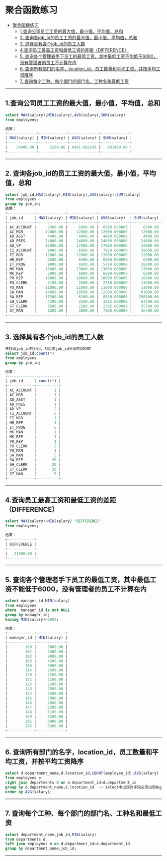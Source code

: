 # 聚合函数练习

- [聚合函数练习](#聚合函数练习)
  - [1.查询公司员工工资的最大值，最小值，平均值，总和](#1查询公司员工工资的最大值最小值平均值总和)
  - [2. 查询各job\_id的员工工资的最大值，最小值，平均值，总和](#2-查询各job_id的员工工资的最大值最小值平均值总和)
  - [3. 选择具有各个job\_id的员工人数](#3-选择具有各个job_id的员工人数)
  - [4.查询员工最高工资和最低工资的差距（DIFFERENCE）](#4查询员工最高工资和最低工资的差距difference)
  - [5. 查询各个管理者手下员工的最低工资，其中最低工资不能低于6000，没有管理者的员工不计算在内](#5-查询各个管理者手下员工的最低工资其中最低工资不能低于6000没有管理者的员工不计算在内)
  - [6. 查询所有部门的名字，location\_id，员工数量和平均工资，并按平均工资降序](#6-查询所有部门的名字location_id员工数量和平均工资并按平均工资降序)
  - [7. 查询每个工种、每个部门的部门名、工种名和最低工资](#7-查询每个工种每个部门的部门名工种名和最低工资)

---

## 1.查询公司员工工资的最大值，最小值，平均值，总和

```sql
select MAX(salary),MIN(salary),AVG(salary),SUM(salary)
from employees;

结果：
+-------------+-------------+-------------+-------------+
| MAX(salary) | MIN(salary) | AVG(salary) | SUM(salary) |
+-------------+-------------+-------------+-------------+
|    24000.00 |     2100.00 | 6461.682243 |   691400.00 |
+-------------+-------------+-------------+-------------+
```

---

## 2. 查询各job_id的员工工资的最大值，最小值，平均值，总和

```sql
select job_id,MAX(salary),MIN(salary),AVG(salary),SUM(salary)
from employees
group by job_id;
结果：
+------------+-------------+-------------+--------------+-------------+
| job_id     | MAX(salary) | MIN(salary) | AVG(salary)  | SUM(salary) |
+------------+-------------+-------------+--------------+-------------+
| AC_ACCOUNT |     8300.00 |     8300.00 |  8300.000000 |     8300.00 |
| AC_MGR     |    12000.00 |    12000.00 | 12000.000000 |    12000.00 |
| AD_ASST    |     4400.00 |     4400.00 |  4400.000000 |     4400.00 |
| AD_PRES    |    24000.00 |    24000.00 | 24000.000000 |    24000.00 |
| AD_VP      |    17000.00 |    17000.00 | 17000.000000 |    34000.00 |
| FI_ACCOUNT |     9000.00 |     6900.00 |  7920.000000 |    39600.00 |
| FI_MGR     |    12000.00 |    12000.00 | 12000.000000 |    12000.00 |
| HR_REP     |     6500.00 |     6500.00 |  6500.000000 |     6500.00 |
| IT_PROG    |     9000.00 |     4200.00 |  5760.000000 |    28800.00 |
| MK_MAN     |    13000.00 |    13000.00 | 13000.000000 |    13000.00 |
| MK_REP     |     6000.00 |     6000.00 |  6000.000000 |     6000.00 |
| PR_REP     |    10000.00 |    10000.00 | 10000.000000 |    10000.00 |
| PU_CLERK   |     3100.00 |     2500.00 |  2780.000000 |    13900.00 |
| PU_MAN     |    11000.00 |    11000.00 | 11000.000000 |    11000.00 |
| SA_MAN     |    14000.00 |    10500.00 | 12200.000000 |    61000.00 |
| SA_REP     |    11500.00 |     6100.00 |  8350.000000 |   250500.00 |
| SH_CLERK   |     4200.00 |     2500.00 |  3215.000000 |    64300.00 |
| ST_CLERK   |     3600.00 |     2100.00 |  2785.000000 |    55700.00 |
| ST_MAN     |     8200.00 |     5800.00 |  7280.000000 |    36400.00 |
+------------+-------------+-------------+--------------+-------------+
```

---

## 3. 选择具有各个job_id的员工人数

```sql
先找出job_id的分组，然后求job_id分组的COUNT
select job_id,count(*)
from employees
group by job_id;

结果：
+------------+----------+
| job_id     | count(*) |
+------------+----------+
| AC_ACCOUNT |        1 |
| AC_MGR     |        1 |
| AD_ASST    |        1 |
| AD_PRES    |        1 |
| AD_VP      |        2 |
| FI_ACCOUNT |        5 |
| FI_MGR     |        1 |
| HR_REP     |        1 |
| IT_PROG    |        5 |
| MK_MAN     |        1 |
| MK_REP     |        1 |
| PR_REP     |        1 |
| PU_CLERK   |        5 |
| PU_MAN     |        1 |
| SA_MAN     |        5 |
| SA_REP     |       30 |
| SH_CLERK   |       20 |
| ST_CLERK   |       20 |
| ST_MAN     |        5 |
+------------+----------+
```

---

## 4.查询员工最高工资和最低工资的差距（DIFFERENCE）

```sql
select MAX(salary)-MIN(salary) "DIFFERENCE"
from employees;

结果：
+------------+
| DIFFERENCE |
+------------+
|   21900.00 |
+------------+
```

---

## 5. 查询各个管理者手下员工的最低工资，其中最低工资不能低于6000，没有管理者的员工不计算在内

```sql
select manager_id,MIN(salary)
from employees
where  manager_id is not NULL
group by manager_id;
having MIN(salary)>6000;

结果：
+------------+-------------+
| manager_id | MIN(salary) |
+------------+-------------+
|        100 |     5800.00 |
|        101 |     4400.00 |
|        102 |     9000.00 |
|        103 |     4200.00 |
|        108 |     6900.00 |
|        114 |     2500.00 |
|        120 |     2200.00 |
|        121 |     2100.00 |
|        122 |     2200.00 |
|        123 |     2500.00 |
|        124 |     2500.00 |
|        145 |     7000.00 |
|        146 |     7000.00 |
|        147 |     6200.00 |
|        148 |     6100.00 |
|        149 |     6200.00 |
|        201 |     6000.00 |
|        205 |     8300.00 |
+------------+-------------+
```

---

## 6. 查询所有部门的名字，location_id，员工数量和平均工资，并按平均工资降序

```sql
select d.department_name,d.location_id,COUNT(employee_id),AVG(salary)
from employees e 
right join departments d on e.department_id=d.department_id
group by d.department_name,d.location_id  -> select中出现的字段必须出现在group by中
order by AVG(salary); 
```

---

## 7. 查询每个工种、每个部门的部门名、工种名和最低工资

```sql
select department_name,job_id,MIN(salary)
from departments d 
left join employees e on d.department_id=e.department_id
group by department_name,job_id;
```

---
